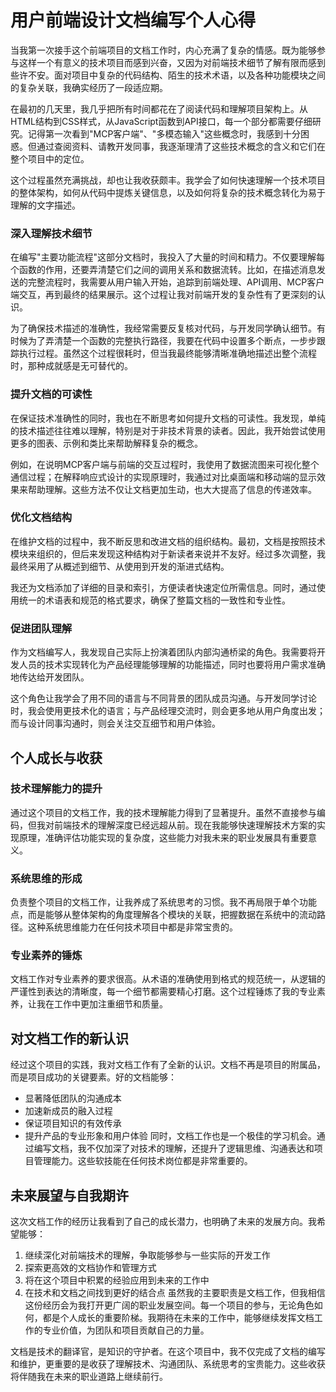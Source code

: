 # 用户前端设计文档编写个人心得

当我第一次接手这个前端项目的文档工作时，内心充满了复杂的情感。既为能够参与这样一个有意义的技术项目而感到兴奋，又因为对前端技术细节了解有限而感到些许不安。面对项目中复杂的代码结构、陌生的技术术语，以及各种功能模块之间的复杂关联，我确实经历了一段适应期。

在最初的几天里，我几乎把所有时间都花在了阅读代码和理解项目架构上。从HTML结构到CSS样式，从JavaScript函数到API接口，每一个部分都需要仔细研究。记得第一次看到"MCP客户端"、"多模态输入"这些概念时，我感到十分困惑。但通过查阅资料、请教开发同事，我逐渐理清了这些技术概念的含义和它们在整个项目中的定位。

这个过程虽然充满挑战，却也让我收获颇丰。我学会了如何快速理解一个技术项目的整体架构，如何从代码中提炼关键信息，以及如何将复杂的技术概念转化为易于理解的文字描述。

### 深入理解技术细节

在编写"主要功能流程"这部分文档时，我投入了大量的时间和精力。不仅要理解每个函数的作用，还要弄清楚它们之间的调用关系和数据流转。比如，在描述消息发送的完整流程时，我需要从用户输入开始，追踪到前端处理、API调用、MCP客户端交互，再到最终的结果展示。这个过程让我对前端开发的复杂性有了更深刻的认识。

为了确保技术描述的准确性，我经常需要反复核对代码，与开发同学确认细节。有时候为了弄清楚一个函数的完整执行路径，我要在代码中设置多个断点，一步步跟踪执行过程。虽然这个过程很耗时，但当我最终能够清晰准确地描述出整个流程时，那种成就感是无可替代的。

### 提升文档的可读性

在保证技术准确性的同时，我也在不断思考如何提升文档的可读性。我发现，单纯的技术描述往往难以理解，特别是对于非技术背景的读者。因此，我开始尝试使用更多的图表、示例和类比来帮助解释复杂的概念。

例如，在说明MCP客户端与前端的交互过程时，我使用了数据流图来可视化整个通信过程；在解释响应式设计的实现原理时，我通过对比桌面端和移动端的显示效果来帮助理解。这些方法不仅让文档更加生动，也大大提高了信息的传递效率。

### 优化文档结构

在维护文档的过程中，我不断反思和改进文档的组织结构。最初，文档是按照技术模块来组织的，但后来发现这种结构对于新读者来说并不友好。经过多次调整，我最终采用了从概述到细节、从使用到开发的渐进式结构。

我还为文档添加了详细的目录和索引，方便读者快速定位所需信息。同时，通过使用统一的术语表和规范的格式要求，确保了整篇文档的一致性和专业性。

### 促进团队理解

作为文档编写人，我发现自己实际上扮演着团队内部沟通桥梁的角色。我需要将开发人员的技术实现转化为产品经理能够理解的功能描述，同时也要将用户需求准确地传达给开发团队。

这个角色让我学会了用不同的语言与不同背景的团队成员沟通。与开发同学讨论时，我会使用更技术化的语言；与产品经理交流时，则会更多地从用户角度出发；而与设计同事沟通时，则会关注交互细节和用户体验。

## 个人成长与收获

### 技术理解能力的提升

通过这个项目的文档工作，我的技术理解能力得到了显著提升。虽然不直接参与编码，但我对前端技术的理解深度已经远超从前。现在我能够快速理解技术方案的实现原理，准确评估功能实现的复杂度，这些能力对我未来的职业发展具有重要意义。

### 系统思维的形成

负责整个项目的文档工作，让我养成了系统思考的习惯。我不再局限于单个功能点，而是能够从整体架构的角度理解各个模块的关联，把握数据在系统中的流动路径。这种系统思维能力在任何技术项目中都是非常宝贵的。

### 专业素养的锤炼

文档工作对专业素养的要求很高。从术语的准确使用到格式的规范统一，从逻辑的严谨性到表达的清晰度，每一个细节都需要精心打磨。这个过程锤炼了我的专业素养，让我在工作中更加注重细节和质量。

## 对文档工作的新认识
经过这个项目的实践，我对文档工作有了全新的认识。文档不再是项目的附属品，而是项目成功的关键要素。好的文档能够：
- 显著降低团队的沟通成本
- 加速新成员的融入过程
- 保证项目知识的有效传承
- 提升产品的专业形象和用户体验
同时，文档工作也是一个极佳的学习机会。通过编写文档，我不仅加深了对技术的理解，还提升了逻辑思维、沟通表达和项目管理能力。这些软技能在任何技术岗位都是非常重要的。
## 未来展望与自我期许
这次文档工作的经历让我看到了自己的成长潜力，也明确了未来的发展方向。我希望能够：
1. 继续深化对前端技术的理解，争取能够参与一些实际的开发工作
2. 探索更高效的文档协作和管理方式
3. 将在这个项目中积累的经验应用到未来的工作中
4. 在技术和文档之间找到更好的结合点
虽然我的主要职责是文档工作，但我相信这份经历会为我打开更广阔的职业发展空间。每一个项目的参与，无论角色如何，都是个人成长的重要阶梯。我期待在未来的工作中，能够继续发挥文档工作的专业价值，为团队和项目贡献自己的力量。

文档是技术的翻译官，是知识的守护者。在这个项目中，我不仅完成了文档的编写和维护，更重要的是收获了理解技术、沟通团队、系统思考的宝贵能力。这些收获将伴随我在未来的职业道路上继续前行。
